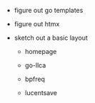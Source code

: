 - figure out go templates
- figure out htmx

- sketch out a basic layout
    - homepage


    - go-llca
    - bpfreq
    - lucentsave
